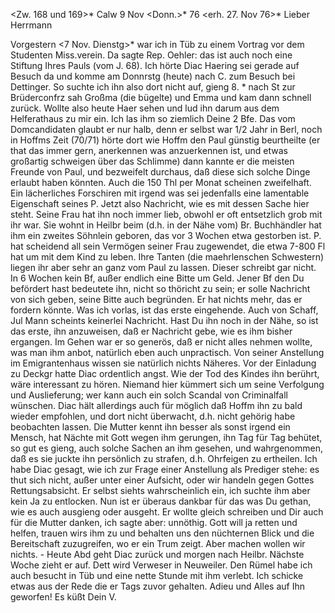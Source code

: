 <Zw. 168 und 169>* Calw 9 Nov <Donn.>* 76
 <erh. 27. Nov 76>*
Lieber Herrmann

Vorgestern <7 Nov. Dienstg>* war ich in Tüb zu einem Vortrag vor dem Studenten Miss.verein. Da sagte Rep. Oehler: das ist auch noch eine Stiftung Ihres Pauls (vom J. 68). Ich hörte Diac Haering sei gerade auf Besuch da und komme am Donnrstg (heute) nach C. zum Besuch bei Dettinger. So suchte ich ihn also dort nicht auf, gieng 8. <Mittw>* nach St zur Brüderconfrz sah Großma (die bügelte) und Emma und kam dann schnell zurück. Wollte also heute Haer sehen und lud ihn darum aus dem Helferathaus zu mir ein. Ich las ihm so ziemlich Deine 2 Bfe. Das vom Domcandidaten glaubt er nur halb, denn er selbst war 1/2 Jahr in Berl, noch in Hoffms Zeit (70/71) hörte dort wie Hoffm den Paul günstig beurtheilte (er that das immer gern, anerkennen was anzuerkennen ist, und etwas großartig schweigen über das Schlimme) dann kannte er die meisten Freunde von Paul, und bezweifelt durchaus, daß diese sich solche Dinge erlaubt haben könnten. Auch die 150 Thl per Monat scheinen zweifelhaft. Ein lächerliches Forschiren mit irgend was sei jedenfalls eine lamentable Eigenschaft seines P. Jetzt also Nachricht, wie es mit dessen Sache hier steht. Seine Frau hat ihn noch immer lieb, obwohl er oft entsetzlich grob mit ihr war. Sie wohnt in Heilbr beim (d.h. in der Nähe vom) Br. Buchhändler hat ihm ein zweites Söhnlein geboren, das vor 3 Wochen etwa gestorben ist. P. hat scheidend all sein Vermögen seiner Frau zugewendet, die etwa 7-800 Fl hat um mit dem Kind zu leben. Ihre Tanten (die maehrlenschen Schwestern) liegen ihr aber sehr an ganz vom Paul zu lassen. Dieser schreibt gar nicht. In 6 Wochen kein Bf, außer endlich eine Bitte um Geld. Jener Bf den Du befördert hast bedeutete ihn, nicht so thöricht zu sein; er solle Nachricht von sich geben, seine Bitte auch begründen. Er hat nichts mehr, das er fordern könnte. Was ich vorlas, ist das erste eingehende. Auch von Schaff, Jul Mann scheints keinerlei Nachricht. Hast Du ihn noch in der Nähe, so ist das erste, ihn anzuweisen, daß er Nachricht gebe, wie es ihm bisher ergangen. Im Gehen war er so generös, daß er nicht alles nehmen wollte, was man ihm anbot, natürlich eben auch unpractisch. Von seiner Anstellung im Emigrantenhaus wissen sie natürlich nichts Näheres. Vor der Einladung zu Deckgr hatte Diac ordentlich angst. Wie der Tod des Kindes ihn berührt, wäre interessant zu hören. Niemand hier kümmert sich um seine Verfolgung und Auslieferung; wer kann auch ein solch Scandal von Criminalfall wünschen. Diac hält allerdings auch für möglich daß Hoffm ihn zu bald wieder empfohlen, und dort nicht überwacht, d.h. nicht gehörig habe beobachten lassen. Die Mutter kennt ihn besser als sonst irgend ein Mensch, hat Nächte mit Gott wegen ihm gerungen, ihn Tag für Tag behütet, so gut es gieng, auch solche Sachen an ihm gesehen, und wahrgenommen, daß es sie juckte ihn persönlich zu strafen, d.h. Ohrfeigen zu ertheilen. Ich habe Diac gesagt, wie ich zur Frage einer Anstellung als Prediger stehe: es thut sich nicht, außer unter einer Aufsicht, oder wir handeln gegen Gottes Rettungsabsicht. Er selbst siehts wahrscheinlich ein, ich suchte ihm aber kein Ja zu entlocken. Nun ist er überaus dankbar für das was Du gethan, wie es auch ausgieng oder ausgeht. Er wollte gleich schreiben und Dir auch für die Mutter danken, ich sagte aber: unnöthig. Gott will ja retten und helfen, trauen wirs ihm zu und behalten uns den nüchternen Blick und die Bereitschaft zuzugreifen, wo er ein Trum zeigt. Aber machen wollen wir nichts. - Heute Abd geht Diac zurück und morgen nach Heilbr. Nächste Woche zieht er auf. Dett wird Verweser in Neuweiler. Den Rümel habe ich auch besucht in Tüb und eine nette Stunde mit ihm verlebt. Ich schicke etwas aus der Rede die er Tags zuvor gehalten. Adieu und Alles auf Ihn geworfen!  Es küßt Dein V.
